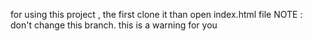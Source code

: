 for using this project , the first clone it than open index.html file 
NOTE : don't change this branch.
this is a warning for you
